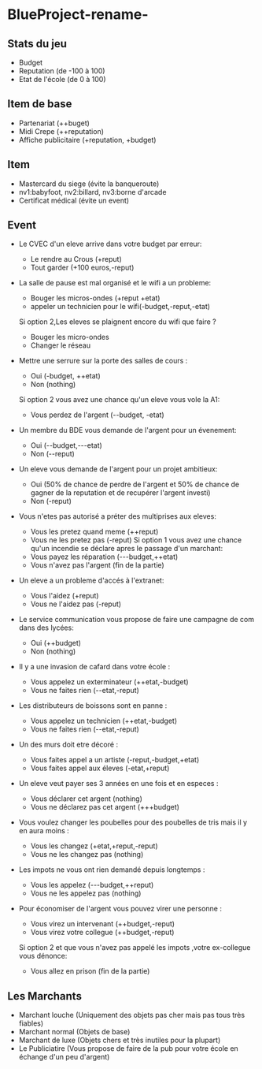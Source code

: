 # BlueProject-rename-

## Stats du jeu
- Budget
- Reputation (de -100 à 100)
- Etat de l'école (de 0 à 100)


## Item de base
- Partenariat (++buget)
- Midi Crepe (++reputation)
- Affiche publicitaire (+reputation, +budget)

## Item
- Mastercard du siege (évite la banqueroute)
- nv1:babyfoot, nv2:billard, nv3:borne d'arcade
- Certificat médical (évite un event)

## Event
- Le CVEC d'un eleve arrive dans votre budget par erreur:
    - Le rendre au Crous (+reput)
    - Tout garder (+100 euros,-reput)

- La salle de pause est mal organisé et le wifi a un probleme:
    - Bouger les micros-ondes (+reput +etat)
    - appeler un technicien pour le wifi(-budget,-reput,-etat)

  Si option 2,Les eleves se plaignent encore du wifi que faire ?
	- Bouger les micro-ondes
    - Changer le réseau

- Mettre une serrure sur la porte des salles de cours :
    - Oui (-budget, ++etat)
    - Non (nothing)

  Si option 2 vous avez une chance qu'un eleve vous vole la A1:
    - Vous perdez de l'argent (--budget, -etat)

- Un membre du BDE vous demande de l'argent pour un évenement:
    - Oui (--budget,---etat)
    - Non (--reput)

- Un eleve vous demande de l'argent pour un projet ambitieux:
    - Oui (50% de chance de perdre de l'argent et 50% de chance de gagner de la reputation et de recupérer l'argent investi)
    - Non (-reput)

- Vous n'etes pas autorisé a préter des multiprises aux eleves:
    - Vous les pretez quand meme (++reput)
    - Vous ne les pretez pas (-reput)
  Si option 1 vous avez une chance qu'un incendie se déclare apres le passage d'un marchant:
    - Vous payez les réparation (---budget,++etat)
    - Vous n'avez pas l'argent (fin de la partie)

- Un eleve a un probleme d'accés à l'extranet:
    - Vous l'aidez (+reput)
    - Vous ne l'aidez pas (-reput)

- Le service communication vous propose de faire une campagne de com dans des lycées:
    - Oui (++budget)
    - Non (nothing)

- Il y a une invasion de cafard dans votre école :
    - Vous appelez un exterminateur (++etat,-budget)
    - Vous ne faites rien (--etat,-reput)

- Les distributeurs de boissons sont en panne :
    - Vous appelez un technicien (++etat,-budget)
    - Vous ne faites rien (--etat,-reput)

- Un des murs doit etre décoré :
    - Vous faites appel a un artiste (-reput,-budget,+etat)
    - Vous faites appel aux éleves (-etat,+reput)

- Un eleve veut payer ses 3 années en une fois et en especes :
    - Vous déclarer cet argent (nothing)
    - Vous ne déclarez pas cet argent (+++budget)

- Vous voulez changer les poubelles pour des poubelles de tris mais il y en aura moins :
    - Vous les changez (+etat,+reput,-reput)
    - Vous ne les changez pas (nothing)

- Les impots ne vous ont rien demandé depuis longtemps :
    - Vous les appelez (---budget,++reput)
    - Vous ne les appelez pas (nothing)

- Pour économiser de l'argent vous pouvez virer une personne :
    - Vous virez un intervenant (++budget,-reput)
    - Vous virez votre collegue (++budget,-reput)

  Si option 2 et que vous n'avez pas appelé les impots ,votre ex-collegue vous dénonce:
    - Vous allez en prison (fin de la partie)


    

## Les Marchants

- Marchant louche (Uniquement des objets pas cher mais pas tous très fiables)
- Marchant normal (Objets de base)
- Marchant de luxe (Objets chers et très inutiles pour la plupart)
- Le Publiciatire (Vous propose de faire de la pub pour votre école en échange d'un peu d'argent)